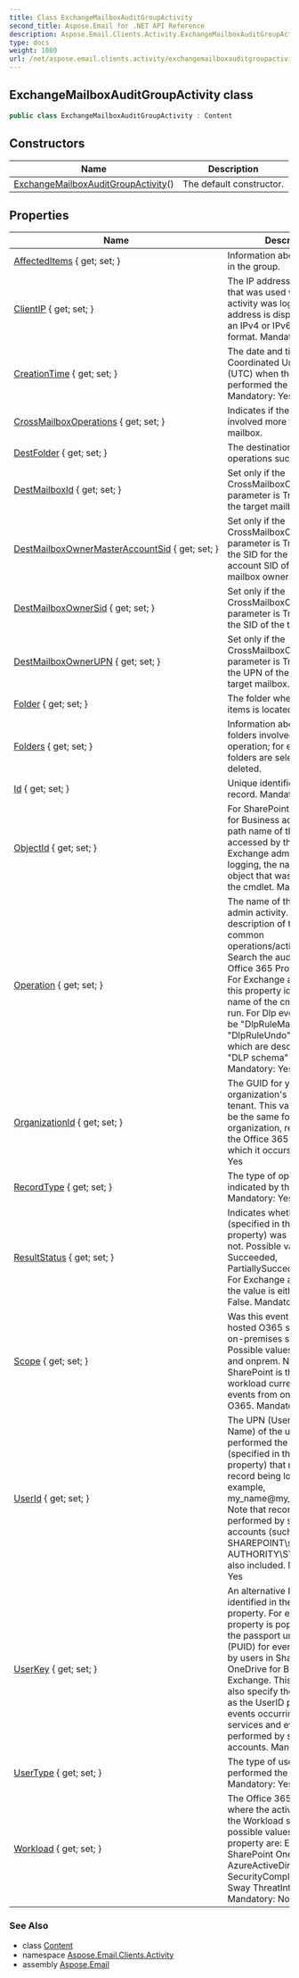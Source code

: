 ```yaml
---
title: Class ExchangeMailboxAuditGroupActivity
second_title: Aspose.Email for .NET API Reference
description: Aspose.Email.Clients.Activity.ExchangeMailboxAuditGroupActivity class. 
type: docs
weight: 1080
url: /net/aspose.email.clients.activity/exchangemailboxauditgroupactivity/
---
```

## ExchangeMailboxAuditGroupActivity class

```csharp
public class ExchangeMailboxAuditGroupActivity : Content
```

## Constructors

| Name | Description |
| --- | --- |
| [ExchangeMailboxAuditGroupActivity](exchangemailboxauditgroupactivity/)() | The default constructor. |

## Properties

| Name | Description |
| --- | --- |
| [AffectedItems](../../aspose.email.clients.activity/exchangemailboxauditgroupactivity/affecteditems/) { get; set; } | Information about each item in the group. |
| [ClientIP](../../aspose.email.clients.activity/content/clientip/) { get; set; } | The IP address of the device that was used when the activity was logged. The IP address is displayed in either an IPv4 or IPv6 address format. Mandatory: Yes |
| [CreationTime](../../aspose.email.clients.activity/content/creationtime/) { get; set; } | The date and time in Coordinated Universal Time (UTC) when the user performed the activity. Mandatory: Yes |
| [CrossMailboxOperations](../../aspose.email.clients.activity/exchangemailboxauditgroupactivity/crossmailboxoperations/) { get; set; } | Indicates if the operation involved more than one mailbox. |
| [DestFolder](../../aspose.email.clients.activity/exchangemailboxauditgroupactivity/destfolder/) { get; set; } | The destination folder, for operations such as Move. |
| [DestMailboxId](../../aspose.email.clients.activity/exchangemailboxauditgroupactivity/destmailboxid/) { get; set; } | Set only if the CrossMailboxOperations parameter is True. Specifies the target mailbox GUID. |
| [DestMailboxOwnerMasterAccountSid](../../aspose.email.clients.activity/exchangemailboxauditgroupactivity/destmailboxownermasteraccountsid/) { get; set; } | Set only if the CrossMailboxOperations parameter is True. Specifies the SID for the master account SID of the target mailbox owner. |
| [DestMailboxOwnerSid](../../aspose.email.clients.activity/exchangemailboxauditgroupactivity/destmailboxownersid/) { get; set; } | Set only if the CrossMailboxOperations parameter is True. Specifies the SID of the target mailbox. |
| [DestMailboxOwnerUPN](../../aspose.email.clients.activity/exchangemailboxauditgroupactivity/destmailboxownerupn/) { get; set; } | Set only if the CrossMailboxOperations parameter is True. Specifies the UPN of the owner of the target mailbox. |
| [Folder](../../aspose.email.clients.activity/exchangemailboxauditgroupactivity/folder/) { get; set; } | The folder where a group of items is located. |
| [Folders](../../aspose.email.clients.activity/exchangemailboxauditgroupactivity/folders/) { get; set; } | Information about the source folders involved in an operation; for example, if folders are selected and then deleted. |
| [Id](../../aspose.email.clients.activity/content/id/) { get; set; } | Unique identifier of an audit record. Mandatory: Yes |
| [ObjectId](../../aspose.email.clients.activity/content/objectid/) { get; set; } | For SharePoint and OneDrive for Business activity, the full path name of the file or folder accessed by the user. For Exchange admin audit logging, the name of the object that was modified by the cmdlet. Mandatory: No |
| [Operation](../../aspose.email.clients.activity/content/operation/) { get; set; } | The name of the user or admin activity. For a description of the most common operations/activities, see Search the audit log in the Office 365 Protection Center. For Exchange admin activity, this property identifies the name of the cmdlet that was run. For Dlp events, this can be "DlpRuleMatch", "DlpRuleUndo" or "DlpInfo", which are described under "DLP schema" below. Mandatory: Yes |
| [OrganizationId](../../aspose.email.clients.activity/content/organizationid/) { get; set; } | The GUID for your organization's Office 365 tenant. This value will always be the same for your organization, regardless of the Office 365 service in which it occurs. Mandatory: Yes |
| [RecordType](../../aspose.email.clients.activity/content/recordtype/) { get; set; } | The type of operation indicated by the record. Mandatory: Yes |
| [ResultStatus](../../aspose.email.clients.activity/content/resultstatus/) { get; set; } | Indicates whether the action (specified in the Operation property) was successful or not. Possible values are Succeeded, PartiallySucceded, or Failed. For Exchange admin activity, the value is either True or False. Mandatory: No |
| [Scope](../../aspose.email.clients.activity/content/scope/) { get; set; } | Was this event created by a hosted O365 service or an on-premises server? Possible values are online and onprem. Note that SharePoint is the only workload currently sending events from on-premises to O365. Mandatory: No |
| [UserId](../../aspose.email.clients.activity/content/userid/) { get; set; } | The UPN (User Principal Name) of the user who performed the action (specified in the Operation property) that resulted in the record being logged; for example, my_name@my_domain_name. Note that records for activity performed by system accounts (such as SHAREPOINT\system or NT AUTHORITY\SYSTEM) are also included. Mandatory: Yes |
| [UserKey](../../aspose.email.clients.activity/content/userkey/) { get; set; } | An alternative ID for the user identified in the UserId property. For example, this property is populated with the passport unique ID (PUID) for events performed by users in SharePoint, OneDrive for Business, and Exchange. This property may also specify the same value as the UserID property for events occurring in other services and events performed by system accounts. Mandatory: Yes |
| [UserType](../../aspose.email.clients.activity/content/usertype/) { get; set; } | The type of user that performed the operation. Mandatory: Yes |
| [Workload](../../aspose.email.clients.activity/content/workload/) { get; set; } | The Office 365 service where the activity occurred in the Workload string. The possible values for this property are: Exchange SharePoint OneDrive AzureActiveDirectory SecurityComplianceCenter Sway ThreatIntelligence Mandatory: No |

### See Also

* class [Content](../content/)
* namespace [Aspose.Email.Clients.Activity](../../aspose.email.clients.activity/)
* assembly [Aspose.Email](../../)


